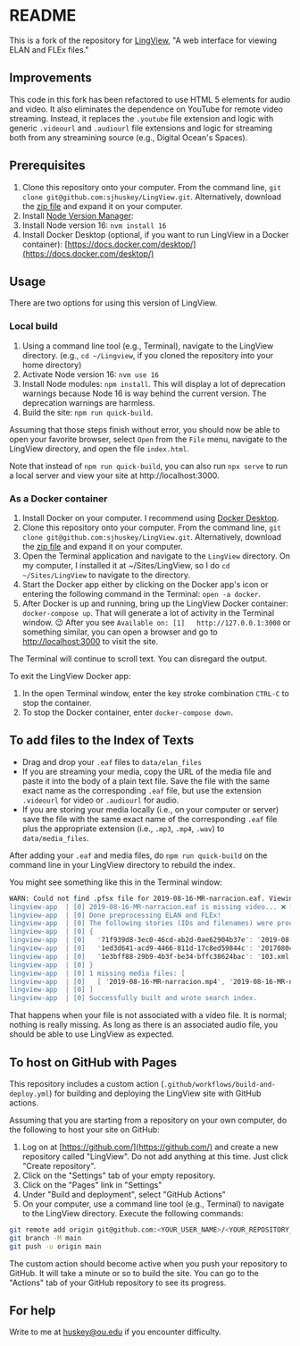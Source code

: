 # README

This is a fork of the repository for [LingView](https://github.com/BrownCLPS/LingView), "A web interface for viewing ELAN and FLEx files."

## Improvements

This code in this fork has been refactored to use HTML 5 elements for audio and video. It also eliminates the dependence on YouTube for remote video streaming. Instead, it replaces the `.youtube` file extension and logic with generic `.videourl` and `.audiourl` file extensions and logic for streaming both from any streamining source (e.g., Digital Ocean's Spaces).

## Prerequisites

1. Clone this repository onto your computer. From the command line, `git clone git@github.com:sjhuskey/LingView.git`. Alternatively, download the [zip file](https://github.com/sjhuskey/LingView/archive/refs/heads/master.zip) and expand it on your computer.
2. Install [Node Version Manager](https://github.com/nvm-sh/nvm?tab=readme-ov-file#installing-and-updating): 
3. Install Node version 16: `nvm install 16`
4. Install Docker Desktop (optional, if you want to run LingView in a Docker container): [https://docs.docker.com/desktop/](https://docs.docker.com/desktop/) 

## Usage

There are two options for using this version of LingView.

### Local build

1. Using a command line tool (e.g., Terminal), navigate to the LingView directory. (e.g., `cd ~/Lingview`, if you cloned the repository into your home directory) 
2. Activate Node version 16: `nvm use 16`
3. Install Node modules: `npm install`. This will display a lot of deprecation warnings because Node 16 is way behind the current version. The deprecation warnings are harmless.
4. Build the site: `npm run quick-build`.

Assuming that those steps finish without error, you should now be able to open your favorite browser, select `Open` from the `File` menu, navigate to the LingView directory, and open the file `index.html`.

Note that instead of `npm run quick-build`, you can also run `npx serve` to run a local server and view your site at http://localhost:3000.

### As a Docker container

1. Install Docker on your computer. I recommend using [Docker Desktop]().
2. Clone this repository onto your computer. From the command line, `git clone git@github.com:sjhuskey/LingView.git`. Alternatively, download the [zip file](https://github.com/sjhuskey/LingView/archive/refs/heads/master.zip) and expand it on your computer.
3. Open the Terminal application and navigate to the `LingView` directory. On my computer, I installed it at ~/Sites/LingView, so I do `cd ~/Sites/LingView` to navigate to the directory.
4. Start the Docker app either by clicking on the Docker app's icon or entering the following command in the Terminal: `open -a docker`.
5. After Docker is up and running, bring up the LingView Docker container: `docker-compose up`. That will generate a lot of activity in the Terminal window. :wink: After you see `Available on: [1]   http://127.0.0.1:3000` or something similar, you can open a browser and go to <http://localhost:3000> to visit the site.

The Terminal will continue to scroll text. You can disregard the output.

To exit the LingView Docker app:

1. In the open Terminal window, enter the key stroke combination `CTRL-C` to stop the container.
2. To stop the Docker container, enter `docker-compose down`.

## To add files to the Index of Texts

- Drag and drop your `.eaf` files to `data/elan_files` 
- If you are streaming your media, copy the URL of the media file and paste it into the body of a plain text file. Save the file with the same exact name as the corresponding `.eaf` file, but use the extension `.videourl` for video or `.audiourl` for audio.
- If you are storing your media locally (i.e., on your computer or server) save the file with the same exact name of the corresponding `.eaf` file plus the appropriate extension (i.e., `.mp3`, `.mp4`, `.wav`) to `data/media_files`.

After adding your `.eaf` and media files, do `npm run quick-build` on the command line in your LingView directory to rebuild the index.

You might see something like this in the Terminal window:

```bash
WARN: Could not find .pfsx file for 2019-08-16-MR-narracion.eaf. Viewing preferences won't be used.
lingview-app  | [0] 2019-08-16-MR-narracion.eaf is missing video... ❌ Not found.
lingview-app  | [0] Done preprocessing ELAN and FLEx!
lingview-app  | [0] The following stories (IDs and filenames) were processed: 
lingview-app  | [0] {
lingview-app  | [0]   '71f939d8-3ec0-46cd-ab2d-0ae62904b37e': '2019-08-16-MR-narracion.eaf',
lingview-app  | [0]   '1ed3d641-acd9-4466-811d-17c8ed59844c': '20170804_kuke_chiste_FACQ.eaf',
lingview-app  | [0]   '1e3bff88-29b9-4b3f-be34-bffc38624bac': '103.xml'
lingview-app  | [0] }
lingview-app  | [0] 1 missing media files: [
lingview-app  | [0]   [ '2019-08-16-MR-narracion.mp4', '2019-08-16-MR-narracion.youtube' ]
lingview-app  | [0] ]
lingview-app  | [0] Successfully built and wrote search index.
```

That happens when your file is not associated with a video file. It is normal; nothing is really missing. As long as there is an associated audio file, you should be able to use LingView as expected.

## To host on GitHub with Pages

This repository includes a custom action (`.github/workflows/build-and-deploy.yml`) for building and deploying the LingView site with GitHub actions.

Assuming that you are starting from a repository on your own computer, do the following to host your site on GitHub:

1. Log on at [https://github.com/](https://github.com/) and create a new repository called "LingView". Do not add anything at this time. Just click "Create repository".
2. Click on the "Settings" tab of your empty repository.
3. Click on the "Pages" link in "Settings"
4. Under "Build and deployment", select "GitHub Actions"
5. On your computer, use a command line tool (e.g., Terminal) to navigate to the LingView directory. Execute the following commands:

```bash
git remote add origin git@github.com:<YOUR_USER_NAME>/<YOUR_REPOSITORY_NAME>.git
git branch -M main
git push -u origin main
```

The custom action should become active when you push your repository to GitHub. It will take a minute or so to build the site. You can go to the "Actions" tab of your GitHub repository to see its progress.

## For help

Write to me at [huskey@ou.edu](mailto:huskey@ou.edu) if you encounter difficulty.